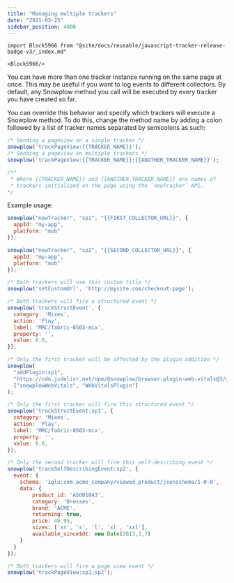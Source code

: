 ```yaml
---
title: "Managing multiple trackers"
date: "2021-03-25"
sidebar_position: 4000
---
```


```mdx-code-block
import Block5966 from "@site/docs/reusable/javascript-tracker-release-badge-v3/_index.md"

<Block5966/>
```

You can have more than one tracker instance running on the same page at once. This may be useful if you want to log events to different collectors. By default, any Snowplow method you call will be executed by every tracker you have created so far.

You can override this behavior and specify which trackers will execute a Snowplow method. To do this, change the method name by adding a colon followed by a list of tracker names separated by semicolons as such:

```javascript
/* Sending a pageview on a single tracker */
snowplow('trackPageView:{{TRACKER_NAME}}');
/* Sending a pageview on multiple trackers */
snowplow('trackPageView:{{TRACKER_NAME}};{{ANOTHER_TRACKER_NAME}}');

/**
 * Where {{TRACKER_NAME}} and {{ANOTHER_TRACKER_NAME}} are names of 
 * trackers initialized on the page using the `newTracker` API.
*/
```

Example usage:

```javascript
snowplow("newTracker", "sp1", "{{FIRST_COLLECTOR_URL}}", {
  appId: "my-app",
  platform: "mob"
});

snowplow("newTracker", "sp2", "{{SECOND_COLLECTOR_URL}}", {
  appId: "my-app",
  platform: "mob"
});

/* Both trackers will use this custom title */
snowplow('setCustomUrl', 'http://mysite.com/checkout-page');

/* Both trackers will fire a structured event */
snowplow('trackStructEvent', {
  category: 'Mixes',
  action: 'Play',
  label: 'MRC/fabric-0503-mix',
  property: '',
  value: 0.0,
});

/* Only the first tracker will be affected by the plugin addition */
snowplow(
  "addPlugin:sp1",
  "https://cdn.jsdelivr.net/npm/@snowplow/browser-plugin-web-vitals@3/dist/index.umd.min.js",
  ["snowplowWebVitals", "WebVitalsPlugin"]
);

/* Only the first tracker will fire this structured event */
snowplow('trackStructEvent:sp1', {
  category: 'Mixes',
  action: 'Play',
  label: 'MRC/fabric-0503-mix',
  property: '',
  value: 0.0,
});

/* Only the second tracker will fire this self-describing event */
snowplow('trackSelfDescribingEvent:sp2', { 
  event: {
    schema: 'iglu:com.acme_company/viewed_product/jsonschema/1-0-0',
    data: {
        product_id: 'ASO01043',
        category: 'Dresses',
        brand: 'ACME',
        returning: true,
        price: 49.95,
        sizes: ['xs', 's', 'l', 'xl', 'xxl'],
        available_since$dt: new Date(2013,3,7)
    }
  }
});

/* Both trackers will fire a page view event */
snowplow('trackPageView:sp1;sp2');
```

